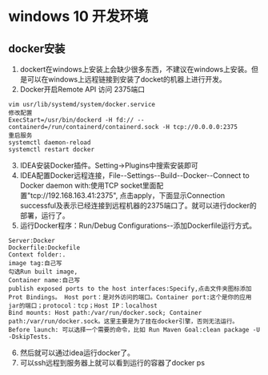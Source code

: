 # windows 10 开发环境
## docker安装
1. dockert在windows上安装上会缺少很多东西，不建议在windows上安装。但是可以在windows上远程链接到安装了docket的机器上进行开发。
2. Docker开启Remote API 访问 2375端口
```
vim usr/lib/systemd/system/docker.service
修改配置
ExecStart=/usr/bin/dockerd -H fd:// --containerd=/run/containerd/containerd.sock -H tcp://0.0.0.0:2375
重启服务
systemctl daemon-reload
systemctl restart docker
```
3. IDEA安装Docker插件。Setting->Plugins中搜索安装即可
4. IDEA配置Docker远程连接，File--Settings--Build--Docker--Connect to Docker daemon with:使用TCP socket里面配置"tcp://192.168.163.41:2375", 点击apply，下面显示Connection successful及表示已经连接到远程机器的2375端口了。就可以进行docker的部署，运行了。
5. 运行Docker程序：Run/Debug Configurations--添加Dockerfile运行方式。
```
Server:Docker
Dockerfile:Dockefile
Context folder:.
image tag:自己写
勾选Run built image,
Container name:自己写
publish exposed ports to the host interfaces:Specify,点击文件夹图标添加Prot Bindings。 Host port：是对外访问的端口。Container port:这个是你的应用jar的端口；protocol：tcp；Host IP：localhost
Bind mounts: Host path:/var/run/docker.sock; Container path:/var/run/docker.sock。这里主要是为了挂在docker引擎，否则无法运行。
Before launch: 可以选择一个需要的命令，比如 Run Maven Goal:clean package -U -DskipTests.
```
6. 然后就可以通过idea运行docker了。
7. 可以ssh远程到服务器上就可以看到运行的容器了docker ps